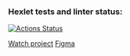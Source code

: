 ### Hexlet tests and linter status:
[![Actions Status](https://github.com/panechek/layout-designer-project-lvl2/workflows/hexlet-check/badge.svg)](https://github.com/panechek/layout-designer-project-lvl2/actions)

[Watch project](https://layout-designer-project-lvl2-7qao029s7-panechek.vercel.app/)
[Figma](https://www.figma.com/file/b6AjhwQsQeSeoIteenOTIp/Hexlet-LayoutDesigner-Project.-Music-Box?node-id=663%3A165)
